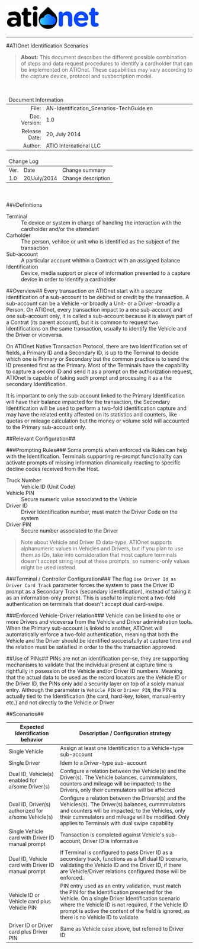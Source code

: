 ![ATIONET](Content/Images/ATIOnetLogo_250x70.png) 

***

#ATIOnet Identification Scenarios
> **About:** This document describes the different possible combination of steps and data request procedures to identify a cardholder that can be implemented on ATIOnet.
These capabilities may vary according to the capture device, protocol and susbscription model.  		

</br>

<table>
	<thead>
		<tr>
			<td colspan="2" class="tablehead">Document Information</td>
		</tr>
	</thead>
	<tfoot>
		<td colspan="2"> </td>
	</tfoot>
	<tbody>
		<tr>
			<td width="20%" class="rowhead" align="right">File:</td>
			<td>AN-Identification_Scenarios-TechGuide.en</td>
		</tr>
		<tr>
			<td align="right">Doc. Version:</td>
			<td>1.0</td>
		</tr>
		<tr>
			<td align="right">Release Date:</td>
			<td>20, July 2014</td>
		</tr>
		<tr>
			<td align="right">Author:</td>
			<td>ATIO International LLC</td>
		</tr>
	</tbody>
</table>

<table>
     <thead>
          <tr>
          	<td colspan="3">Change Log</td>
          </tr>
     </thead>
     <tfoot>
          <td colspan="3"> </td>
     </tfoot>
     <tbody>
        <tr>
          	<td>Ver.</td>
            <td>Date</td>
            <td>Change summary</td>
        </tr>
        <!-- Insert a table row like this for each version -->
        <tr>
          	<td>1.0</td>
          	<td>20/July/2014</td>
          	<td>Change description</td>
        </tr>
        <!-- End of version table row -->
     </tbody>
</table>
</br>

<!--###Table of Content -->


<!-- Optional Terms & Definition section -->
        
###Definitions	

<dl>
  <dt>Terminal</dt>
  <dd>Te device or system in charge of handling the interaction with the cardholder and/or the attendant</dd>
  <dt>Carholder</dt>
  <dd>The person, vehilce or unit who is identified as the subject of the transaction</dd>
  <dt>Sub-account</dt>
  <dd>A particular account whithin a Contract with an assigned balance</dd>
  <dt>Identification</dt>
  <dd>Device, media support or piece of information presented to a capture device in order to identify a cardholder</dd>

</dl>

<!-- Content starts here -->
##Overview##
Every transaction on ATIOnet start with a secure identification of a sub-account to be debited or credit by the transaction. A sub-account can be a Vehicle -or broadly a Unit- or a Driver -broadly a Person.
On ATIOnet, every transaction impact to a one sub-account and one sub-account only, it is called a sub-account because it is always part of a Contrat (its parent account), but it is common to request two Identifications on the same transaction, usually to identify the Vehicle and the Driver or viceversa.

On ATIOnet Native Transaction Protocol, there are two Identification set of fields, a Primary ID and a Secondary ID, is up to the Terminal to decide which one is Primary or Secondary but the common practice is to send the ID presented first as the Primary. Most of the Terminals have the capability to capture a second ID and send it as a prompt on the authorization request, ATIOnet is capable of taking such prompt and processing it as a the secondary Identification.

It is important to only the sub-account linked to the Primary Identification will have their balance impacted for the transaction, the Secondary Identification will be used to perform a two-fold identification capture and may have the related entity affected on its statistics and counters, like quotas or mileage calculation but the money or volume sold will accounted to the Primary sub-account only.

##Relevant Configuration##

###Prompting Rules###
Some prompts when enforced via Rules can help with the Identification.
Terminals supporting re-prompt functionality can activate prompts of missing information dinamically reacting to specific decline codes received from the Host.

<dl>
  <dt>Truck Number</dt>
  <dd>Vehicle ID (Unit Code)</dd>
  <dt>Vehicle PIN</dt>
  <dd>Secure numeric value associated to the Vehicle</dd>
  <dt>Driver ID</dt>
  <dd>Driver Identification number, must match the Driver Code on the system</dd>
  <dt>Driver PIN</dt>
  <dd>Secure number associated to the Driver</dd>
</dl>

> Note about Vehicle and Driver ID data-type. ATIOnet supports alphanumeric values in Vehicles and Drivers, but if you plan to use them as IDs, take into consideration that most capture terminals doesn't accept string input at these prompts, so numeric-only values might be used instead.

###Terminal / Controller Configuration###
The flag ```Use Driver Id as Driver Card Track``` parameter forces the system to pass the Driver ID prompt as a Secondary Track (secondary identification), instead of taking it as an information-only prompt. This is useful to implement a two-fold authentication on terminals that doesn't accept dual card-swipe.

###Enforced Vehicle-Driver relation###
Vehicle can be linked to one or more Drivers and viceversa from the Vehicle and Driver administration tools. When the Primary sub-account is linked to another, ATIOnet will automatically enforce a two-fold authentication, meaning that both the Vehicle and the Driver should be identified successfully at capture time and the relation must be satisfied in order to the the transaction approved.

##Use of PINs##
PINs are not an identification per-se, they are supporting mechanisms to validate that the individual present at capture time is rightfully in posession of the Vehicle and/or Driver ID numbers. Meaning that the actual data to be used as the record locators are the Vehicle ID or the Driver ID, the PINs only add a security layer on top of a solely manual entry.
Although the parameter is ```Vehicle PIN``` or ```Driver PIN```, the PIN is actually tied to the Identification (the card, hard-key, token, manual-entry etc.) and not directly to the Vehicle or Driver

##Scenarios##

|Expected Identification behavior                     | Description / Configuration strategy                        |
|-----------------------------------------------------|------------------------------------------------------------|
|Single Vehicle                                       | Assign at least one Identification to a Vehicle-type sub-account|
|Single Driver| Idem to a Driver-type sub-account|
|Dual ID, Vehicle(s) enabled for a/some Driver(s)|Configure a relation between the Vehicle(s) and the Driver(s). The Vehicle balances, cummmulators, counters and mileage will be impacted; to the Drivers, only their cummulators will be affected|
|Dual ID, Driver(s) authorized for a/some Vehicle(s)|Configure a relation between the Drivers(s) and the Vehicles(s). The Driver(s) balances, cummmulators and counters will be impacted; to the Vehicles, only their cummulators and mileage will be modified. Only applies to Terminals with dual swipe capability|
|Single Vehicle card with Driver ID manual prompt|Transaction is completed against Vehicle's sub-account, Driver ID is informative|
Dual ID, Vehicle card with Driver ID manual prompt|If Terminal is configured to pass Driver ID as a secondary track, functions as a full dual ID scenario, validating the Vehicle ID and the Driver ID, if there are Vehicle/Driver relations configured those will be enforced.|
|Vehicle ID or Vehicle card plus Vehicle PIN|PIN entry used as an entry validation, must match the PIN for the Identification presented for the Vehicle. On a single Driver Identification scenario where the Vehicle ID is not required, if the Vehicle ID prompt is active the content of the field is ignored, as there is no Vehicle ID to validate.|
|Driver ID or Driver card plus Driver PIN|Same as Vehicle case above, but referred to Driver ID|






 

